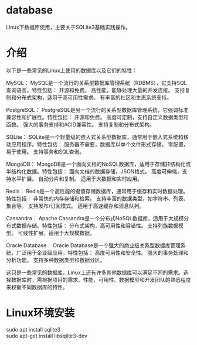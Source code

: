 # database
Linux下数据库使用，主要关于SQLite3基础实践操作。  

# 介绍
以下是一些常见的Linux上使用的数据库以及它们的特性：

MySQL： MySQL是一个流行的关系型数据库管理系统（RDBMS），它支持SQL查询语言。特性包括：
开源和免费。
高性能，能够处理大量的并发连接。
支持复制和分布式架构，适用于高可用性需求。
有丰富的社区和生态系统支持。

PostgreSQL： PostgreSQL是另一个流行的关系型数据库管理系统，它强调标准兼容性和扩展性。特性包括：
开源和免费。
高度可定制，支持自定义数据类型和函数。
强大的事务支持和ACID兼容性。
支持复制和分布式架构。

SQLite： SQLite是一个轻量级的嵌入式关系型数据库，通常用于嵌入式系统和移动应用程序。特性包括：
服务器不需要，数据库以单个文件形式存储。
零配置，易于使用。
支持事务和SQL查询。

MongoDB： MongoDB是一个面向文档的NoSQL数据库，适用于存储非结构化或半结构化数据。特性包括：
面向文档的数据存储，JSON格式。
高度可伸缩，支持水平扩展。
自动分片和复制。
适用于大数据和实时应用。

Redis： Redis是一个高性能的键值存储数据库，通常用于缓存和实时数据处理。特性包括：
非常快的内存存储和检索。
支持丰富的数据类型，如字符串、列表、集合等。
支持发布/订阅模式。
适用于高速缓存和消息队列。

Cassandra： Apache Cassandra是一个分布式NoSQL数据库，适用于大规模分布式数据存储。特性包括：
分布式架构，高可用性和容错性。
支持列族数据模型。
可线性扩展，适用于大规模数据。

Oracle Database： Oracle Database是一个强大的商业级关系型数据库管理系统，广泛用于企业级应用。特性包括：
高度可用性和安全性。
强大的事务处理和分析功能。
支持多种数据类型和数据分区。

这只是一些常见的数据库，Linux上还有许多其他数据库可以满足不同的需求。选择数据库时，需根据项目的需求、性能、可用性、数据模型和开发团队的熟悉程度来权衡不同数据库的特性。  

# Linux环境安装
sudo apt install sqlite3  
sudo apt-get install libsqlite3-dev

